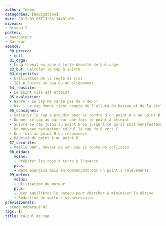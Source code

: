 ```yaml
---
author: Teebo
categories: [Navigation]
date: 2017-03-06T13:38:34+01:00
niveaux:
- Niveau-2
postes:
- Navigateur
- Barreur
seance:
  00_prereq:
  - null
  01_orga:
  - Long chenal ou zone à forte densité de balisage
  02_but: Calculer le cap à suivre
  03_objectifs:
  - Utilisation de la règle de Cras
  - 2C1.6 Suivre un cap ou un alignement
  04_reussite:
  - Le point visé est atteint
  05_evaluation:
  - Barre - Le cap ne varie pas de + de 5°
  - Nav - Le cap donné tient compte de l'allure du bateau et de la déclinaison
  06_consignes:
  - Calculer le cap à prendre pour se rendre d'un point A à un point B
  - Donner ce cap au barreur une fois le point A atteint
  - Suivre ce cap jusqu'au point B ou jusqu'à ce qu'il soit manifestement non atteint
  - Un nouveau navigateur calcul le cap de B vers C
  - Une fois au point B on recommence
  - Débrief du point A au point B
  07_securite:
  - Veille 360°, dévier de son cap si route de collision
  08_didac:
    moins:
    - Préparer les caps à terre à l'avance
    plus:
    - Même exercice mais en commencant par un point 3 relèvements
  09_meteo:
    moins:
    - Utilisation du moteur
    plus:
    - Bien équilibrer le bateau pour chercher à minimiser la dérive
    - Réduction de voilure si nécessaire
previsionnels:
- stage embarqué N2
tags: []
title: calcul de cap
---
```

